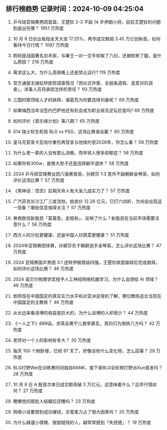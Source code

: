 
## 排行榜趋势 记录时间：2024-10-09 04:25:04
  
  1. 乒乓球亚锦赛男团首盘，王楚钦 2-3 不敌 14 岁伊朗小将，目前王楚钦的问题到底出在哪？ 1951 万热度
    
  2. 10 月 8 日创业板指全天大涨 17.25%，两市成交额超 3.45 万亿创新高，如何看待今日行情？ 1097 万热度
    
  3. 荆轲是战国著名剑术家，与秦王一对一交手却挨了八剑，还被砍断了腿，是什么原因？ 218 万热度
    
  4. 需求这么大，为什么高铁晚上还是禁止运行? 119 万热度
    
  5. 官方通报无锡虹桥医院调查情况「团伙式作案、全链条造假、恶意对抗调查」，涉事人员将承担怎样的责任？ 93 万热度
    
  6. 三国时期顶级人才的抉择，诸葛亮为何要选择刘备呢？ 69 万热度
    
  7. 如果梅西当年没签约巴萨他还有机会成为职业球员足坛巨星吗? 69 万热度
    
  8. 如何评价《音乐缘计划》第八期？ 65 万热度
    
  9. S14 瑞士轮生死局 BLG vs PSG，这场比赛谁会赢？ 60 万热度
    
  10. 皇马先官宣卡瓦哈尔重伤再官宣与他续约至2026年，你怎么看？ 58 万热度
    
  11. 为什么老一辈的人没有那么消极，而年轻人很多抑郁症？ 58 万热度
    
  12. 如果你有300w，是换大房子还是选择躺平退休？ 58 万热度
    
  13. 2024 乒乓球亚锦赛女团八强赛首局，孙颖莎 1:3 意外不敌朝鲜金琴英，如何评价这场比赛？ 57 万热度
    
  14. 《黑神话：悟空》后期天命人有大圣几成实力了？ 57 万热度
    
  15. 广汽菲克长沙工厂三度流拍，拍卖价 12.26 亿元，已打六四折，为何会出现这一现象？哪些信息值得关注？ 57 万热度
    
  16. 券商致信新股民「莫着急，走稳些」，反映了什么？新股民在当前市场需要注意什么？ 56 万热度
    
  17. 西方人的沙拉更健康，还是中国人炒蔬菜更健康？ 51 万热度
    
  18. 2024年亚锦赛团体赛，孙颖莎负于朝鲜选手金琴英，怎么评价这场比赛？ 47 万热度
    
  19. 2024 亚锦赛国乒男团 3:1 逆转伊朗晋级四强，王楚钦收盘输球后完成救赎，如何评价这场比赛？ 46 万热度
    
  20. 2024 诺贝尔物理学奖授予人工神经网络机器学习，为什么会颁给 AI 领域？ 46 万热度
    
  21. 依照现在中国国足的真实实力水平和对亚洲足球的了解，哪位教练适合当现在中国国足的主教练？ 46 万热度
    
  22. 从长远来看读博的收益是巨大的，为什么读博的人却很少？ 44 万热度
    
  23. 《一人之下》689话，求真会黄宁儿救李慕玄，真的只为倒转八方吗？ 42 万热度
    
  24. 老师对一个人的影响有多大？ 30 万热度
    
  25. 每天 100 个俯卧撑，已经 97 天了，好像没有什么变化呀，怎么回事？ 29 万热度
    
  26. BLG打野Wei在训练赛时间独自RANK，接下来BLG会轮换打野派Xun首发吗？ 28 万热度
    
  27. 10 月 8 日 A 股首次单日成交额突破 3 万亿元，这意味着什么？后市行情如何？ 27 万热度
    
  28. 睡懒觉的那批人结婚后还睡吗？ 23 万热度
    
  29. 网络小说要想到成功赚钱，文笔笔力占了很大因素吗？ 20 万热度
    
  30. 为什么越谨小慎微、按部就班的人，越常常感到「失控感」？ 19 万热度
    